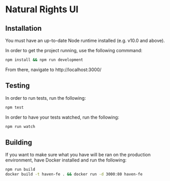 # Natural Rights UI

## Installation

You must have an up-to-date Node runtime installed (e.g. v10.0 and above).

In order to get the project running, use the following commmand:

```bash
npm install && npm run development
```

From there, navigate to http://localhost:3000/

## Testing

In order to run tests, run the following:

```bash
npm test
```

In order to have your tests watched, run the following:

```bash
npm run watch
```

## Building

If you want to make sure what you have will be ran on the production
environment, have Docker installed and run the following:

```bash
npm run build
docker build -t haven-fe . && docker run -d 3000:80 haven-fe
```
